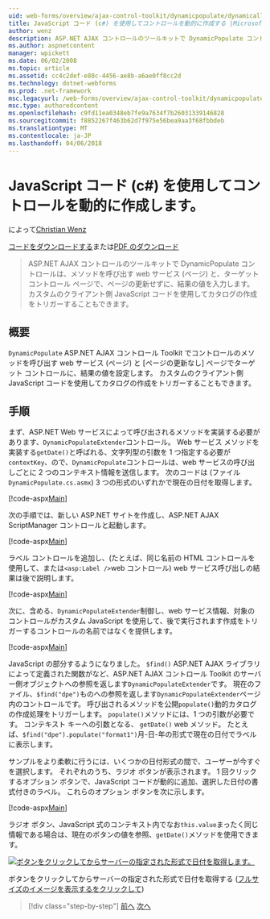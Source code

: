 ```yaml
---
uid: web-forms/overview/ajax-control-toolkit/dynamicpopulate/dynamically-populating-a-control-using-javascript-code-cs
title: JavaScript コード (c#) を使用してコントロールを動的に作成する |Microsoft ドキュメント
author: wenz
description: ASP.NET AJAX コントロールのツールキットで DynamicPopulate コントロールは、メソッドを呼び出す web サービス (ページ) と、t の対象のコントロールに、結果の値を設定しています.
ms.author: aspnetcontent
manager: wpickett
ms.date: 06/02/2008
ms.topic: article
ms.assetid: cc4c2def-e88c-4456-ae8b-a6ae0ff8cc2d
ms.technology: dotnet-webforms
ms.prod: .net-framework
msc.legacyurl: /web-forms/overview/ajax-control-toolkit/dynamicpopulate/dynamically-populating-a-control-using-javascript-code-cs
msc.type: authoredcontent
ms.openlocfilehash: c9fd11ea0348eb7fe9a7634f7b26031339146828
ms.sourcegitcommit: f8852267f463b62d7f975e56bea9aa3f68fbbdeb
ms.translationtype: MT
ms.contentlocale: ja-JP
ms.lasthandoff: 04/06/2018
---
```

<a name="dynamically-populating-a-control-using-javascript-code-c"></a>JavaScript コード (c#) を使用してコントロールを動的に作成します。
====================
によって[Christian Wenz](https://github.com/wenz)

[コードをダウンロードする](http://download.microsoft.com/download/d/8/f/d8f2f6f9-1b7c-46ad-9252-e1fc81bdea3e/dynamicpopulate1.cs.zip)または[PDF のダウンロード](http://download.microsoft.com/download/b/6/a/b6ae89ee-df69-4c87-9bfb-ad1eb2b23373/dynamicpopulate1CS.pdf)

> ASP.NET AJAX コントロールのツールキットで DynamicPopulate コントロールは、メソッドを呼び出す web サービス (ページ) と、ターゲット コントロール ページで、ページの更新せずに、結果の値を入力します。 カスタムのクライアント側 JavaScript コードを使用してカタログの作成をトリガーすることもできます。


## <a name="overview"></a>概要

`DynamicPopulate` ASP.NET AJAX コントロール Toolkit でコントロールのメソッドを呼び出す web サービス (ページ) と [ページの更新なし] ページでターゲット コントロールに、結果の値を設定します。 カスタムのクライアント側 JavaScript コードを使用してカタログの作成をトリガーすることもできます。

## <a name="steps"></a>手順

まず、ASP.NET Web サービスによって呼び出されるメソッドを実装する必要があります、`DynamicPopulateExtender`コントロール。 Web サービス メソッドを実装する`getDate()`と呼ばれる、文字列型の引数を 1 つ指定する必要が`contextKey`、ので、`DynamicPopulate`コントロールは、web サービスの呼び出しごとに 2 つのコンテキスト情報を送信します。 次のコードは (ファイル`DynamicPopulate.cs.asmx`) 3 つの形式のいずれかで現在の日付を取得します。

[!code-aspx[Main](dynamically-populating-a-control-using-javascript-code-cs/samples/sample1.aspx)]

次の手順では、新しい ASP.NET サイトを作成し、ASP.NET AJAX ScriptManager コントロールと起動します。

[!code-aspx[Main](dynamically-populating-a-control-using-javascript-code-cs/samples/sample2.aspx)]

ラベル コントロールを追加し、(たとえば、同じ名前の HTML コントロールを使用して、または`<asp:Label />`web コントロール) web サービス呼び出しの結果は後で説明します。

[!code-aspx[Main](dynamically-populating-a-control-using-javascript-code-cs/samples/sample3.aspx)]

次に、含める、`DynamicPopulateExtender`制御し、web サービス情報、対象のコントロールがカスタム JavaScript を使用して、後で実行されます作成をトリガーするコントロールの名前ではなくを提供します。

[!code-aspx[Main](dynamically-populating-a-control-using-javascript-code-cs/samples/sample4.aspx)]

JavaScript の部分するようになりました。 `$find()` ASP.NET AJAX ライブラリによって定義された関数がなど、ASP.NET AJAX コントロール Toolkit のサーバー側オブジェクトへの参照を返します`DynamicPopulateExtender`です。 現在のファイル、`$find("dpe")`ものへの参照を返します`DynamicPopulateExtender`ページ内のコントロールです。 呼び出されるメソッドを公開`populate()`動的カタログの作成処理をトリガーします。 `populate()`メソッドには、1 つの引数が必要です。 コンテキスト キーへの引数となる、 `getDate()` web メソッド。 たとえば、`$find("dpe").populate("format1")`月-日-年の形式で現在の日付でラベルに表示します。

サンプルをより柔軟に行うには、いくつかの日付形式の間で、ユーザーが今すぐを選択します。 それぞれのうち、ラジオ ボタンが表示されます。 1 回クリックするオプション ボタンで、JavaScript コードが動的に追加、選択した日付の書式付きのラベル。 これらのオプション ボタンを次に示します。

[!code-aspx[Main](dynamically-populating-a-control-using-javascript-code-cs/samples/sample5.aspx)]

ラジオ ボタン、JavaScript 式のコンテキスト内でなお`this.value`まったく同じ情報である場合は、現在のボタンの値を参照、`getDate()`メソッドを使用できます。


[![ボタンをクリックしてからサーバーの指定された形式で日付を取得します。](dynamically-populating-a-control-using-javascript-code-cs/_static/image2.png)](dynamically-populating-a-control-using-javascript-code-cs/_static/image1.png)

ボタンをクリックしてからサーバーの指定された形式で日付を取得する ([フルサイズのイメージを表示するをクリックして](dynamically-populating-a-control-using-javascript-code-cs/_static/image3.png))

> [!div class="step-by-step"]
> [前へ](dynamically-populating-a-control-cs.md)
> [次へ](using-dynamicpopulate-with-a-user-control-and-javascript-cs.md)

